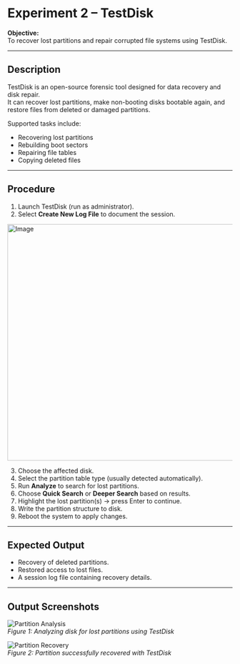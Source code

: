 # Experiment 2 – TestDisk

**Objective:**  
To recover lost partitions and repair corrupted file systems using TestDisk.

---

## Description
TestDisk is an open-source forensic tool designed for data recovery and disk repair.  
It can recover lost partitions, make non-booting disks bootable again, and restore files from deleted or damaged partitions.

Supported tasks include:
- Recovering lost partitions
- Rebuilding boot sectors
- Repairing file tables
- Copying deleted files

---

## Procedure
1. Launch TestDisk (run as administrator).  
2. Select **Create New Log File** to document the session.

<img width="970" height="530" alt="Image" src="https://github.com/user-attachments/assets/7b311b80-4ac1-4029-b251-8757bc36b5c7" />
  
3. Choose the affected disk.  
4. Select the partition table type (usually detected automatically).  
5. Run **Analyze** to search for lost partitions.  
6. Choose **Quick Search** or **Deeper Search** based on results.  
7. Highlight the lost partition(s) → press Enter to continue.  
8. Write the partition structure to disk.  
9. Reboot the system to apply changes.

---

## Expected Output
- Recovery of deleted partitions.  
- Restored access to lost files.  
- A session log file containing recovery details.  

---

## Output Screenshots
![Partition Analysis](screenshots/testdisk-analysis.png)  
*Figure 1: Analyzing disk for lost partitions using TestDisk*  

![Partition Recovery](screenshots/testdisk-recovery.png)  
*Figure 2: Partition successfully recovered with TestDisk*  
